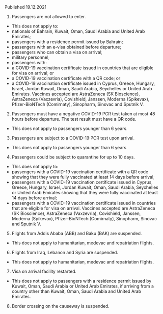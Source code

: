 Published 19.12.2021
1. Passengers are not allowed to enter.
- This does not apply to:
- nationals of Bahrain, Kuwait, Oman, Saudi Arabia and United Arab Emirates;
- passengers with a residence permit issued by Bahrain;
- passengers with an e-visa obtained before departure;
- passengers who can obtain a visa on arrival;
- military personnel;
- passengers with:
- a COVID-19 vaccination certificate issued in countries that are eligible for visa on arrival; or
- a COVID-19 vaccination certificate with a QR code; or
- a COVID-19 vaccination certificate issued in Cyprus, Greece, Hungary, Israel, Jordan Kuwait, Oman, Saudi Arabia, Seychelles or United Arab Emirates.
Vaccines accepted are AstraZeneca (SK Bioscience), AstraZeneca (Vaxzevria), Covishield, Janssen, Moderna (Spikevax), Pfizer-BioNTech (Comirnaty), Sinopharm, Sinovac and Sputnik V.
2. Passengers must have a negative COVID-19 PCR test taken at most 48 hours before departure. The test result must have a QR code.
- This does not apply to passengers younger than 6 years.
3. Passengers are subject to a COVID-19 PCR test upon arrival.
- This does not apply to passengers younger than 6 years.
4. Passengers could be subject to quarantine for up to 10 days.
- This does not apply to:
- passengers with a COVID-19 vaccination certificate with a QR code showing that they were fully vaccinated at least 14 days before arrival;
- passengers with a COVID-19 vaccination certificate issued in Cyprus, Greece, Hungary, Israel, Jordan Kuwait, Oman, Saudi Arabia, Seychelles or United Arab Emirates showing that they were fully vaccinated at least 14 days before arrival;
- passengers with a COVID-19 vaccination certificate issued in countries that are eligible for visa on arrival.
Vaccines accepted are AstraZeneca (SK Bioscience), AstraZeneca (Vaxzevria), Covishield, Janssen, Moderna (Spikevax), Pfizer-BioNTech (Comirnaty), Sinopharm, Sinovac and Sputnik V.
5. Flights from Addis Ababa (ABB) and Baku (BAK) are suspended.
- This does not apply to humanitarian, medevac and repatriation flights.
6. Flights from Iraq, Lebanon and Syria are suspended.
- This does not apply to humanitarian, medevac and repatriation flights.
7. Visa on arrival facility restarted.
- This does not apply to passengers with a residence permit issued by Kuwait, Oman, Saudi Arabia or United Arab Emirates, if arriving from a country other than Kuwait, Oman, Saudi Arabia and United Arab Emirates.
8. Border crossing on the causeway is suspended.